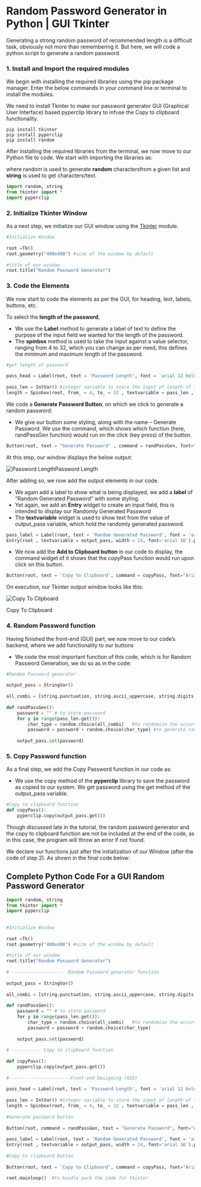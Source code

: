 # Random Password Generator in Python | GUI Tkinter

Generating a strong random password of recommended length is a difficult task, obviously not more than remembering it. But here, we will code a python script to generate a random password.

### 1. Install and Import the required modules

We begin with installing the required libraries using the pip package manager. Enter the below commands in your command line or terminal to install the modules.

We need to install Tkinter to make our password generator GUI (Graphical User Interface) based pyperclip library to infuse the Copy to clipboard functionality.

```
pip install tkinter
pip install pyperclip
pip install random
```

After installing the required libraries from the terminal, we now move to our Python file to code. We start with importing the libraries as:

where random is used to generate **random** charactersfrom a given list and **string** is used to get characters/text.

```python
import random, string 
from tkinter import *
import pyperclip
```

### 2. Initialize Tkinter Window

As a next step, we initialize our GUI window using the [Tkinter](https://www.askpython.com/python-modules/tkinter/tkinter-font-class) module.

```python
#Initialize Window
 
root =Tk()
root.geometry("400x400") #size of the window by default
 
#title of our window
root.title("Random Password Generator")
```

### 3. Code the Elements

We now start to code the elements as per the GUI, for heading, text, labels, buttons, etc.

To select the **length of the password**,

- We use the **Label** method to generate a label of text to define the purpose of the input field we wanted for the length of the password.
- The **spinbox** method is used to take the input against a value selector, ranging from 4 to 32, which you can change as per need, this defines the minimum and maximum length of the password.

```python
#get length of password
 
pass_head = Label(root, text = 'Password Length', font = 'arial 12 bold').pack(pady=10) #to generate label heading
 
pass_len = IntVar() #integer variable to store the input of length of the password wanted
length = Spinbox(root, from_ = 4, to_ = 32 , textvariable = pass_len , width = 24, font='arial 16').pack()
```

We code a **Generate Password Button**, on which we click to generate a random password:

- We give our button some styling, along with the name – Generate Password. We use the command, which shows which function (here, randPassGen function) would run on the click (key press) of the button.

```python
Button(root, text = "Generate Password" , command = randPassGen, font="Arial 10", bg='lightblue', fg='black', activebackground="teal", padx=5, pady=5 ).pack(pady= 20)

```

At this step, our window displays the below output:

![Password Length](https://www.askpython.com/wp-content/uploads/2022/01/password-length.png.webp)Password Length

After adding so, we now add the output elements in our code.

- We again add a label to show what is being displayed, we add a **label** of “Random Generated Password” with some styling.
- Yet again, we add an **Entry** widget to create an input field, this is intended to display our Randomly Generated Password
- The **textvariable** widget is used to show text from the value of output_pass variable, which hold the randomly generated password.

```python
pass_label = Label(root, text = 'Random Generated Password', font = 'arial 12 bold').pack(pady="30 10")
Entry(root , textvariable = output_pass, width = 24, font='arial 16').pack()

```

- We now add the **Add to Clipboard button** in our code to display, the command widget of it shows that the copyPass function would run upon click on this button.

```python
Button(root, text = 'Copy to Clipboard', command = copyPass, font="Arial 10", bg='lightblue', fg='black', activebackground="teal", padx=5, pady=5 ).pack(pady= 20)

```

On execution, our Tkinter output window looks like this:

![Copy To Clipboard](https://www.askpython.com/wp-content/uploads/2022/01/copy-to-clipboard.png.webp)

Copy To Clipboard

### 4. Random Password function

Having finished the front-end (GUI) part, we now move to our code’s backend, where we add functionality to our buttons

- We code the most important function of this code, which is for Random Password Generation, we do so as in the code:

```python
#Random Password generator
 
output_pass = StringVar()
 
all_combi = [string.punctuation, string.ascii_uppercase, string.digits, string.ascii_lowercase]  #list of all possible characters
 
def randPassGen():
    password = "" # to store password
    for y in range(pass_len.get()):
        char_type = random.choice(all_combi)   #to randomize the occurance of alphabet, digit or symbol
        password = password + random.choice(char_type) #to generate random characters as per the input length from the occurance list
     
    output_pass.set(password)
```

### 5. Copy Password function

As a final step, we add the Copy Password function in our code as:

- We use the copy method of the **pyperclip** library to save the password as copied to our system. We get password using the get method of the output_pass variable.

```python
#Copy to clipboard function
def copyPass():
    pyperclip.copy(output_pass.get())
```

Though discussed late in the tutorial, the random password generator and the copy to clipboard function are not be included at the end of the code, as in this case, the program will throw an error if not found.

We declare our functions just after the initialization of our Window (after the code of step 2). As shown in the final code below:

## Complete Python Code For a GUI Random Password Generator

```python
import random, string
from tkinter import *
import pyperclip
 
 
#Initialize Window
 
root =Tk()
root.geometry("400x400") #size of the window by default
 
#title of our window
root.title("Random Password Generator")
 
# -------------------  Random Password generator function
 
output_pass = StringVar()
 
all_combi = [string.punctuation, string.ascii_uppercase, string.digits, string.ascii_lowercase]  #list of all possible characters
 
def randPassGen():
    password = "" # to store password
    for y in range(pass_len.get()):
        char_type = random.choice(all_combi)   #to randomize the occurance of alphabet, digit or symbol
        password = password + random.choice(char_type)
     
    output_pass.set(password)
 
# ----------- Copy to clipboard function
 
def copyPass():
    pyperclip.copy(output_pass.get())
 
#-----------------------Front-end Designing (GUI)
 
pass_head = Label(root, text = 'Password Length', font = 'arial 12 bold').pack(pady=10) #to generate label heading
 
pass_len = IntVar() #integer variable to store the input of length of the password wanted
length = Spinbox(root, from_ = 4, to_ = 32 , textvariable = pass_len , width = 24, font='arial 16').pack()
 
#Generate password button
 
Button(root, command = randPassGen, text = "Generate Password", font="Arial 10", bg='lightblue', fg='black', activebackground="teal", padx=5, pady=5 ).pack(pady= 20)
 
pass_label = Label(root, text = 'Random Generated Password', font = 'arial 12 bold').pack(pady="30 10")
Entry(root , textvariable = output_pass, width = 24, font='arial 16').pack()
 
#Copy to clipboard button
 
Button(root, text = 'Copy to Clipboard', command = copyPass, font="Arial 10", bg='lightblue', fg='black', activebackground="teal", padx=5, pady=5 ).pack(pady= 20)
 
root.mainloop()  #to bundle pack the code for tkinter
```

<!-- The Output of the GUI bases Random Password Generator is as: -->


<!-- <video autoplay="" controls="" muted="" src="https://www.askpython.com/wp-content/uploads/2022/01/Ourput-to-random-password-generator.mp4" playsinline="" style="box-sizing: inherit; display: inline-block; vertical-align: baseline; width: 699px;"></video> -->

